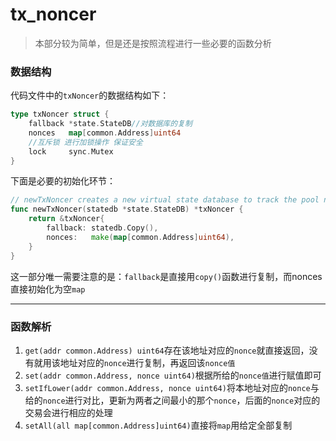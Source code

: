 # tx_noncer

> 本部分较为简单，但是还是按照流程进行一些必要的函数分析

### 数据结构

代码文件中的`txNoncer`的数据结构如下：

```go
type txNoncer struct {
	fallback *state.StateDB//对数据库的复制
	nonces   map[common.Address]uint64
	//互斥锁 进行加锁操作 保证安全
	lock     sync.Mutex
}
```

下面是必要的初始化环节：

```go
// newTxNoncer creates a new virtual state database to track the pool nonces.
func newTxNoncer(statedb *state.StateDB) *txNoncer {
	return &txNoncer{
		fallback: statedb.Copy(),
		nonces:   make(map[common.Address]uint64),
	}
}
```

这一部分唯一需要注意的是：`fallback`是直接用`copy()`函数进行复制，而nonces直接初始化为空`map`

---

### 函数解析

1. `get(addr common.Address) uint64`存在该地址对应的`nonce`就直接返回，没有就用该地址对应的`nonce`进行复制，再返回该`nonce值`
2. `set(addr common.Address, nonce uint64)`根据所给的`nonce值`进行赋值即可
3. `setIfLower(addr common.Address, nonce uint64)`将本地址对应的`nonce`与给的`nonce`进行对比，更新为两者之间最小的那个`nonce`，后面的`nonce`对应的交易会进行相应的处理
3. `setAll(all map[common.Address]uint64)`直接将`map`用给定全部复制